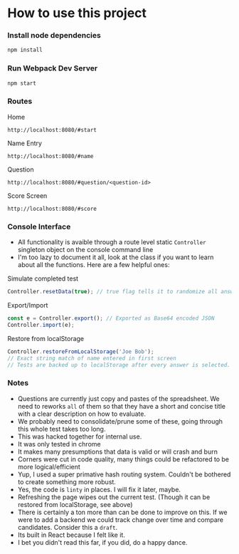 # How to use this project

### Install node dependencies

```js
npm install
```

### Run Webpack Dev Server

```js
npm start
```

### Routes

Home

```
http://localhost:8080/#start
```

Name Entry

```
http://localhost:8080/#name
```

Question

```
http://localhost:8080/#question/<question-id>
```

Score Screen

```
http://localhost:8080/#score
```


### Console Interface

- All functionality is avaible through a route level static `Controller` singleton object on the console command line
- I'm too lazy to document it all, look at the class if you want to learn about all the functions. Here are a few helpful ones:


Simulate completed test

```js
Controller.resetData(true); // true flag tells it to randomize all answers
```

Export/Import

```js
const e = Controller.export(); // Exported as Base64 encoded JSON
Controller.import(e);
```

Restore from localStorage

```js
Controller.restoreFromLocalStorage('Joe Bob');
// Exact string match of name entered in first screen
// Tests are backed up to localStorage after every answer is selected. 
```


### Notes

- Questions are currently just copy and pastes of the spreadsheet. We need to reworks `all` of them so that they have a short and concise title with a clear description on how to evaluate.
- We probably need to consolidate/prune some of these, going through this whole test takes too long. 
- This was hacked together for internal use.
- It was only tested in chrome
- It makes many presumptions that data is valid or will crash and burn
- Corners were cut in code quality, many things could be refactored to be more logical/efficient
- Yup, I used a super primative hash routing system. Couldn't be bothered to create something more robust.
- Yes, the code is `linty` in places. I will fix it later, maybe.  
- Refreshing the page wipes out the current test. (Though it can be restored from localStorage, see above)
- There is certainly a ton more than can be done to improve on this. If we were to add a backend we could track change over time and compare candidates. Consider this a `draft`.
- Its built in React because I felt like it. 
- I bet you didn't read this far, if you did, do a happy dance.